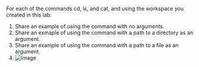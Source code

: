 For each of the commands cd, ls, and cat, and using the workspace you created in this lab:

1. Share an example of using the command with no arguments.
2. Share an exmaple of using the command with a path to a directory as an argument.
3. Share an example of using the command with a path to a file as an argument.
4. ![image](https://github.com/xIvanTKx/cse15l-lab-reports/assets/110268085/3038a5b6-c8df-47c0-b0f0-4c92adc28783)
